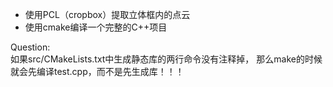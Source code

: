 - 使用PCL（cropbox）提取立体框内的点云
- 使用cmake编译一个完整的C++项目

Question:  
如果src/CMakeLists.txt中生成静态库的两行命令没有注释掉，
那么make的时候就会先编译test.cpp，而不是先生成库！！！